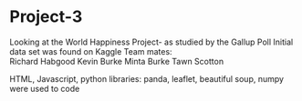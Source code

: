 # Project-3
Looking at the World Happiness Project- as studied by the Gallup Poll
Initial data set was found on Kaggle
Team mates:  
Richard Habgood
Kevin Burke
Minta Burke
Tawn Scotton

HTML, Javascript, python libraries: panda, leaflet, beautiful soup, numpy were used to code
